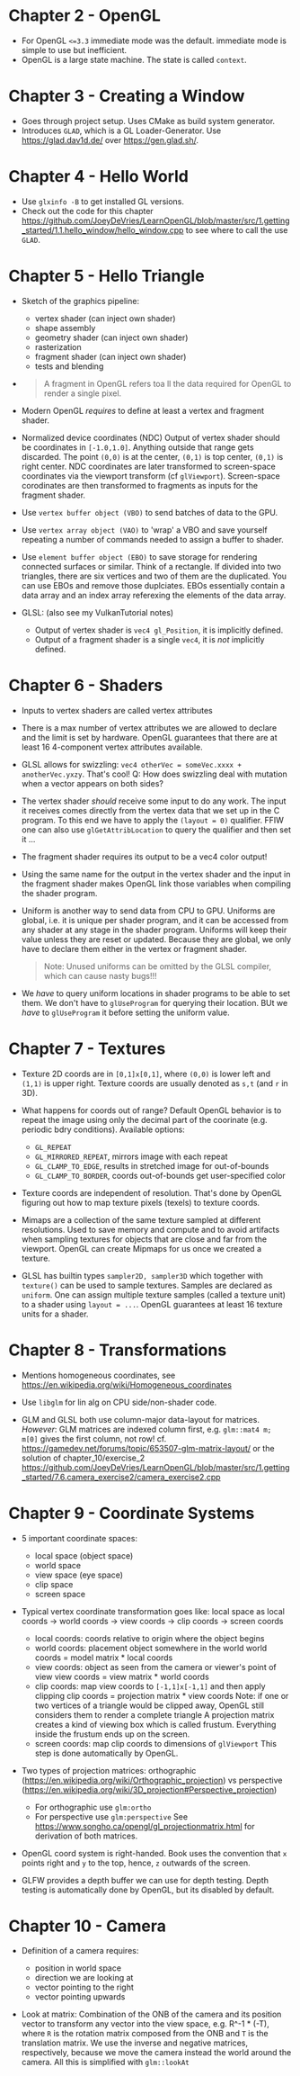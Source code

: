 # Chapter 2 - OpenGL

- For OpenGL `<=3.3` immediate mode was the default.
immediate mode is simple to use but inefficient.
- OpenGL is a large state machine. The state is called `context`.

# Chapter 3 - Creating a Window

- Goes through project setup. Uses CMake as build system generator.
- Introduces `GLAD`, which is a GL Loader-Generator.
  Use https://glad.dav1d.de/ over https://gen.glad.sh/.

# Chapter 4 - Hello World

- Use `glxinfo -B` to get installed GL versions.
- Check out the code for this chapter https://github.com/JoeyDeVries/LearnOpenGL/blob/master/src/1.getting_started/1.1.hello_window/hello_window.cpp
  to see where to call the use `GLAD`.

# Chapter 5 - Hello Triangle

- Sketch of the graphics pipeline:
  - vertex shader (can inject own shader)
  - shape assembly
  - geometry shader (can inject own shader)
  - rasterization
  - fragment shader (can inject own shader)
  - tests and blending

- > A fragment in OpenGL refers toa ll the data required for OpenGL to render a single pixel.

- Modern OpenGL *requires* to define at least a vertex and fragment shader.

- Normalized device coordinates (NDC)
  Output of vertex shader should be coordinates in `[-1.0,1.0]`.
  Anything outside that range gets discarded.
  The point `(0,0)` is at the center, `(0,1)` is top center, `(0,1)` is right center.
  NDC coordinates are later transformed to screen-space coordinates via the viewport transform
  (cf `glViewport`). Screen-space corodinates are then transformed to fragments as inputs for
  the fragment shader.

- Use `vertex buffer object (VBO)` to send batches of data to the GPU.
- Use `vertex array object (VAO)` to 'wrap' a VBO and save yourself repeating a number of commands
needed to assign a buffer to shader.
- Use `element buffer object (EBO)` to save storage for rendering connected surfaces or similar.
Think of a rectangle. If divided into two triangles, there are six vertices and two of them
are the duplicated. You can use EBOs and remove those duplciates.
EBOs essentially contain a data array and an index array referexing the elements of the data array.

- GLSL: (also see my VulkanTutorial notes)
  - Output of vertex shader is `vec4 gl_Position`, it is implicitly defined.
  - Output of a fragment shader is a single `vec4`, it is *not* implicitly defined.

# Chapter 6 - Shaders

- Inputs to vertex shaders are called vertex attributes
- There is a max number of vertex attributes we are allowed to declare and the limit is set by hardware.
  OpenGL guarantees that there are at least 16 4-component vertex attributes available.
- GLSL allows for swizzling: `vec4 otherVec = someVec.xxxx + anotherVec.yxzy`. That's cool!
  Q: How does swizzling deal with mutation when a vector appears on both sides?

- The vertex shader *should* receive some input to do any work.
  The input it receives comes directly from the vertex data that we set up in the C program.
  To this end we have to apply the `(layout = 0)` qualifier.
  FFIW one can also use `glGetAttribLocation` to query the qualifier and then set it ...

- The fragment shader requires its output to be a vec4 color output!

- Using the same name for the output in the vertex shader and the input in the fragment shader
  makes OpenGL link those variables when compiling the shader program.

- Uniform is another way to send data from CPU to GPU.
  Uniforms are global, i.e. it is unique per shader program, and it can be accessed from any shader
  at any stage in the shader program.
  Uniforms will keep their value unless they are reset or updated.
  Because they are global, we only have to declare them either in the vertex or fragment shader.
  > Note: Unused uniforms can be omitted by the GLSL compiler, which can cause nasty bugs!!!

- We *have* to query uniform locations in shader programs to be able to set them.
  We don't have to `glUseProgram` for querying their location.
  BUt we *have* to `glUseProgram` it before setting the uniform value.

# Chapter 7 - Textures

- Texture 2D coords are in `[0,1]x[0,1]`, where `(0,0)` is lower left and `(1,1)` is upper right.
  Texture coords are usually denoted as `s,t` (and `r` in 3D).

- What happens for coords out of range?
  Default OpenGL behavior is to repeat the image using only the decimal part of the coorinate
  (e.g. periodic bdry conditions).
  Available options:
  - `GL_REPEAT`
  - `GL_MIRRORED_REPEAT`, mirrors image with each repeat
  - `GL_CLAMP_TO_EDGE`, results in stretched image for out-of-bounds
  - `GL_CLAMP_TO_BORDER`, coords out-of-bounds get user-specified color

- Texture coords are independent of resolution.
  That's done by OpenGL figuring out how to map texture pixels (texels) to texture coords.

- Mimaps are a collection of the same texture sampled at different resolutions.
  Used to save memory and compute and to avoid artifacts when sampling textures for
  objects that are close and far from the viewport.
  OpenGL can create Mipmaps for us once we created a texture.

- GLSL has builtin types `sampler2D, sampler3D` which together with `texture()` can
  be used to sample textures.
  Samples are declared as `uniform`.
  One can assign multiple texture samples (called a texture unit) to a shader
  using `layout = ...`.
  OpenGL guarantees at least 16 texture units for a shader.

# Chapter 8 - Transformations

- Mentions homogeneous coordinates, see https://en.wikipedia.org/wiki/Homogeneous_coordinates

- Use `libglm` for lin alg on CPU side/non-shader code.

- GLM and GLSL both use column-major data-layout for matrices.
  *However*: GLM matrices are indexed column first, e.g. `glm::mat4 m; m[0]` gives the first
  column, not row!
  cf. https://gamedev.net/forums/topic/653507-glm-matrix-layout/
  or the solution of chapter_10/exercise_2 https://github.com/JoeyDeVries/LearnOpenGL/blob/master/src/1.getting_started/7.6.camera_exercise2/camera_exercise2.cpp

# Chapter 9 - Coordinate Systems

- 5 important coordinate spaces:
  - local space (object space)
  - world space
  - view space (eye space)
  - clip space
  - screen space

- Typical vertex coordinate transformation goes like:
  local space as local coords -> world coords -> view coords -> clip coords -> screen coords
  - local coords: coords relative to origin where the object begins
  - world coords: placement object somewhere in the world
    world coords = model matrix * local coords
  - view coords: object as seen from the camera or viewer's point of view
    view coords = view matrix * world coords
  - clip coords: map view coords to `[-1,1]x[-1,1]` and then apply clipping
    clip coords = projection matrix * view coords
    Note: if one or two vertices of a triangle would be clipped away, OpenGL still considers them
    to render a complete triangle
    A projection matrix creates a kind of viewing box which is called frustum. Everything
    inside the frustum ends up on the screen.
  - screen coords: map clip coords to dimensions of `glViewport`
    This step is done automatically by OpenGL.


- Two types of projection matrices:
  orthographic (https://en.wikipedia.org/wiki/Orthographic_projection)
  vs perspective (https://en.wikipedia.org/wiki/3D_projection#Perspective_projection)
  - For orthographic use `glm:ortho`
  - For perspective use `glm:perspective`
  See https://www.songho.ca/opengl/gl_projectionmatrix.html for derivation of both matrices.

- OpenGL coord system is right-handed.
  Book uses the convention that `x` points right and `y` to the top, hence, `z` outwards of the screen.

- GLFW provides a depth buffer we can use for depth testing.
  Depth testing is automatically done by OpenGL, but its disabled by default.

# Chapter 10 - Camera

- Definition of a camera requires:
  - position in world space
  - direction we are looking at
  - vector pointing to the right
  - vector pointing upwards

- Look at matrix: Combination of the ONB of the camera and its position vector to
  transform any vector into the view space, e.g. R^-1 * (-T),
  where `R` is the rotation matrix composed from the ONB
  and `T` is the translation matrix.
  We use the inverse and negative matrices, respectively, because we move the camera
  instead the world around the camera.
  All this is simplified with `glm::lookAt`
